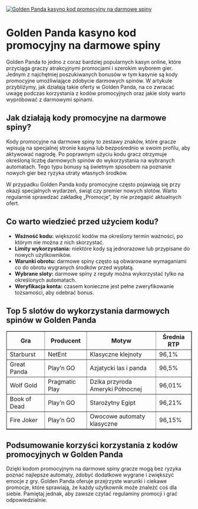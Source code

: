 [![Golden Panda kasyno kod promocyjny na darmowe spiny](https://123-caf.pages.dev/gitsignup.png)](https://vrmoo.ru/Bt82HjjY)

<h1>Golden Panda kasyno kod promocyjny na darmowe spiny</h1> <p>Golden Panda to jedno z coraz bardziej popularnych kasyn online, które przyciąga graczy atrakcyjnymi promocjami i szerokim wyborem gier. Jednym z najchętniej poszukiwanych bonusów w tym kasynie są kody promocyjne umożliwiające zdobycie darmowych spinów. W artykule przybliżymy, jak działają takie oferty w Golden Panda, na co zwracać uwagę podczas korzystania z kodów promocyjnych oraz jakie sloty warto wypróbować z darmowymi spinami.</p>  <h2>Jak działają kody promocyjne na darmowe spiny?</h2> <p>Kody promocyjne na darmowe spiny to zestawy znaków, które gracze wpisują na specjalnej stronie kasyna lub bezpośrednio w swoim profilu, aby aktywować nagrodę. Po poprawnym użyciu kodu gracz otrzymuje określoną liczbę darmowych spinów do wykorzystania na wybranych automatach. Tego typu bonusy są świetnym sposobem na poznanie nowych gier bez ryzyka utraty własnych środków.</p> <p>W przypadku Golden Panda kody promocyjne często pojawiają się przy okazji specjalnych wydarzeń, świąt czy premier nowych slotów. Warto regularnie sprawdzać zakładkę „Promocje”, by nie przegapić aktualnych ofert.</p>  <h2>Co warto wiedzieć przed użyciem kodu?</h2> <ul>   <li><strong>Ważność kodu:</strong> większość kodów ma określony termin ważności, po którym nie można z nich skorzystać.</li>   <li><strong>Limity wykorzystania:</strong> niektóre kody są jednorazowe lub przypisane do nowych użytkowników.</li>   <li><strong>Warunki obrotu:</strong> darmowe spiny często są obwarowane wymaganiami co do obrotu wygranych środków przed wypłatą.</li>   <li><strong>Wybrane sloty:</strong> darmowe spiny z reguły można wykorzystać tylko na określonych automatach.</li>   <li><strong>Weryfikacja konta:</strong> czasem konieczne jest pełne zweryfikowanie tożsamości, aby odebrać bonus.</li> </ul>  <h2>Top 5 slotów do wykorzystania darmowych spinów w Golden Panda</h2> <table border="1" cellpadding="6" cellspacing="0" style="border-collapse: collapse; width: 100%;">   <thead>     <tr>       <th>Gra</th>       <th>Producent</th>       <th>Motyw</th>       <th>Średnia RTP</th>     </tr>   </thead>   <tbody>     <tr>       <td>Starburst</td>       <td>NetEnt</td>       <td>Klasyczne klejnoty</td>       <td>96,1%</td>     </tr>     <tr>       <td>Great Panda</td>       <td>Play’n GO</td>       <td>Azjatycki las i panda</td>       <td>96,5%</td>     </tr>     <tr>       <td>Wolf Gold</td>       <td>Pragmatic Play</td>       <td>Dzika przyroda Ameryki Północnej</td>       <td>96,01%</td>     </tr>     <tr>       <td>Book of Dead</td>       <td>Play’n GO</td>       <td>Starożytny Egipt</td>       <td>96,21%</td>     </tr>     <tr>       <td>Fire Joker</td>       <td>Play’n GO</td>       <td>Owocowe automaty klasyczne</td>       <td>96,15%</td>     </tr>   </tbody> </table>  <h2>Podsumowanie korzyści korzystania z kodów promocyjnych w Golden Panda</h2> <p>Dzięki kodom promocyjnym na darmowe spiny gracze mogą bez ryzyka poznać najlepsze automaty, zdobyć dodatkowe wygrane i zwiększyć emocje z gry. Golden Panda oferuje przejrzyste warunki i ciekawe promocje, które sprawiają, że każdy użytkownik może znaleźć coś dla siebie. Pamiętaj jednak, aby zawsze czytać regulaminy promocji i grać odpowiedzialnie.</p>